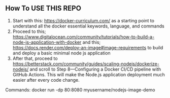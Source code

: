 ## How To USE THIS REPO
1. Start with this: https://docker-curriculum.com/ as a starting point to understand all the docker essential keywords, language, and commands
2. Proceed to this; https://www.digitalocean.com/community/tutorials/how-to-build-a-node-js-application-with-docker and this; https://docs.render.com/deploy-an-image#image-requirements to build and deploy a basic minimal node js application
3. After that, proceed to https://betterstack.com/community/guides/scaling-nodejs/dockerize-nodejs/ and scroll to Step 8—Configuring a Docker CI/CD pipeline with GitHub Actions. This will make the Node.js application deployment much easier after every code change. 

Commands: docker run -dp 80:8080 myusername/nodejs-image-demo
